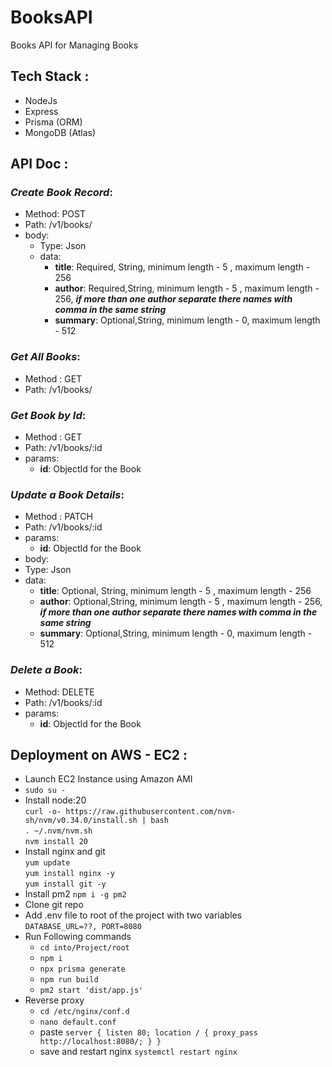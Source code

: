 # BooksAPI
Books API for Managing Books

## **Tech Stack :**  
- NodeJs
- Express  
- Prisma (ORM)
- MongoDB (Atlas)
## **API Doc :**

### ***Create Book Record***:
- Method: POST
- Path: /v1/books/
- body:
  - Type: Json
  - data:
    - **title**: Required, String, minimum length - 5 , maximum length - 256
    - **author**: Required,String, minimum length - 5 , maximum length - 256, ***if more than one author separate there names with comma in the same string***
    -  **summary**: Optional,String, minimum length - 0, maximum length - 512
### ***Get All Books***:
  - Method : GET
  - Path: /v1/books/
### ***Get Book by Id***:
- Method : GET
- Path: /v1/books/:id
- params: 
  - **id**: ObjectId for the Book 
### ***Update a Book Details***:
- Method : PATCH
- Path: /v1/books/:id
- params: 
    - **id**: ObjectId for the Book
- body:
- Type: Json
- data:
    - **title**: Optional, String, minimum length - 5 , maximum length - 256
    - **author**: Optional,String, minimum length - 5 , maximum length - 256, ***if more than one author separate there names with comma in the same string***
    -  **summary**: Optional,String, minimum length - 0, maximum length - 512 
### ***Delete a Book***:
- Method: DELETE
- Path: /v1/books/:id
- params:
  - **id**: ObjectId for the Book 

## **Deployment on AWS - EC2 :**
- Launch EC2 Instance using Amazon AMI
- ```sudo su -```
- Install node:20  
  ```curl -o- https://raw.githubusercontent.com/nvm-sh/nvm/v0.34.0/install.sh | bash```   
  ```. ~/.nvm/nvm.sh```  
  ```nvm install 20```
- Install nginx and git   
  ```yum update          ```   
  ```yum install nginx -y ```  
  ```yum install git -y``` 
- Install pm2
  ```npm i -g pm2```
- Clone git repo
- Add .env file to root of the project with two variables  
  ``` DATABASE_URL=??, PORT=8080 ```
- Run Following commands
  - ```cd into/Project/root```
  - ```npm i```
  - ```npx prisma generate```
  - ```npm run build``` 
  - ```pm2 start 'dist/app.js'```
- Reverse proxy
  - ```cd /etc/nginx/conf.d```
  - ```nano default.conf```
  - paste ```server { listen 80; location / { proxy_pass http://localhost:8080/; } } ```
  - save and restart nginx ```systemctl restart nginx```